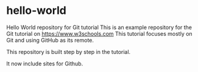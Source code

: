 # hello-world
Hello World repository for Git tutorial
This is an example repository for the Git tutorial on https://www.w3schools.com
This tutorial focuses mostly on Git and using GitHub as its remote.

This repository is built step by step in the tutorial.

It now include sites for Github.
